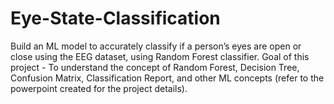 # Eye-State-Classification
Build an ML model to accurately classify if a person’s eyes are open or close using the EEG dataset, using Random Forest classifier.
Goal of this project - To understand the concept of Random Forest, Decision Tree, Confusion Matrix, Classification Report, and other ML concepts (refer to the powerpoint created for the project details).
